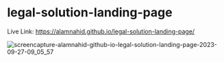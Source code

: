 ﻿# legal-solution-landing-page

 Live Link: https://alamnahid.github.io/legal-solution-landing-page/

 
![screencapture-alamnahid-github-io-legal-solution-landing-page-2023-09-27-09_05_57](https://github.com/alamnahid/legal-solution-landing-page/assets/138557372/da63bb4b-54ec-4a4a-aeec-b59cdd5ff533)
